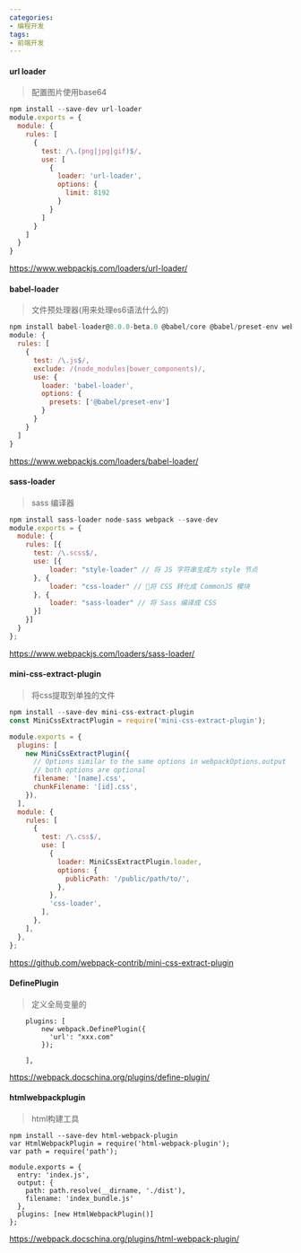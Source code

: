 ```yaml
---
categories: 
- 编程开发
tags:
- 前端开发
---
```

#### url loader

> 配置图片使用base64

```js
npm install --save-dev url-loader
module.exports = {
  module: {
    rules: [
      {
        test: /\.(png|jpg|gif)$/,
        use: [
          {
            loader: 'url-loader',
            options: {
              limit: 8192
            }
          }
        ]
      }
    ]
  }
}
```

https://www.webpackjs.com/loaders/url-loader/

#### babel-loader

> 文件预处理器(用来处理es6语法什么的)

```js
npm install babel-loader@8.0.0-beta.0 @babel/core @babel/preset-env webpack
module: {
  rules: [
    {
      test: /\.js$/,
      exclude: /(node_modules|bower_components)/,
      use: {
        loader: 'babel-loader',
        options: {
          presets: ['@babel/preset-env']
        }
      }
    }
  ]
}
```

https://www.webpackjs.com/loaders/babel-loader/

#### sass-loader

> sass 编译器

```js
npm install sass-loader node-sass webpack --save-dev
module.exports = {
  module: {
    rules: [{
      test: /\.scss$/,
      use: [{
          loader: "style-loader" // 将 JS 字符串生成为 style 节点
      }, {
          loader: "css-loader" // 将 CSS 转化成 CommonJS 模块
      }, {
          loader: "sass-loader" // 将 Sass 编译成 CSS
      }]
    }]
  }
};
```



https://www.webpackjs.com/loaders/sass-loader/



#### mini-css-extract-plugin

> 将css提取到单独的文件

```js
npm install --save-dev mini-css-extract-plugin
const MiniCssExtractPlugin = require('mini-css-extract-plugin');

module.exports = {
  plugins: [
    new MiniCssExtractPlugin({
      // Options similar to the same options in webpackOptions.output
      // both options are optional
      filename: '[name].css',
      chunkFilename: '[id].css',
    }),
  ],
  module: {
    rules: [
      {
        test: /\.css$/,
        use: [
          {
            loader: MiniCssExtractPlugin.loader,
            options: {
              publicPath: '/public/path/to/',
            },
          },
          'css-loader',
        ],
      },
    ],
  },
};
```

https://github.com/webpack-contrib/mini-css-extract-plugin

#### DefinePlugin

> 定义全局变量的

```
    plugins: [
		new webpack.DefinePlugin({
          'url': "xxx.com"
        });

    ],
```



https://webpack.docschina.org/plugins/define-plugin/

#### htmlwebpackplugin

> html构建工具

```
npm install --save-dev html-webpack-plugin
var HtmlWebpackPlugin = require('html-webpack-plugin');
var path = require('path');

module.exports = {
  entry: 'index.js',
  output: {
    path: path.resolve(__dirname, './dist'),
    filename: 'index_bundle.js'
  },
  plugins: [new HtmlWebpackPlugin()]
};

```



https://webpack.docschina.org/plugins/html-webpack-plugin/